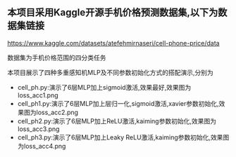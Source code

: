 ## 本项目采用Kaggle开源手机价格预测数据集,以下为数据集链接

https://www.kaggle.com/datasets/atefehmirnaseri/cell-phone-price/data

数据集为手机价格范围的四分类任务

本项目展示了四种多重感知机MLP及不同参数初始化方式的搭配演示,分别为

* cell_ph.py:演示了6层MLP加上sigmoid激活,效果最好,效果图为loss_acc1.png
* cell_ph1.py:演示了6层MLP加上层归一化,sigmoid激活,xavier参数初始化,效果图为loss_acc2.png
* cell_ph2.py:演示了6层MLP加上ReLU激活,kaiming参数初始化,效果图为loss_acc3.png
* cell_ph3.py:演示了6层MLP加上Leaky ReLU激活,kaiming参数初始化,效果图为loss_acc4.png
